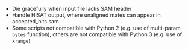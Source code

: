 * Die gracefully when input file lacks SAM header
* Handle HISAT output, where unaligned mates can appear in accepted_hits.sam
* Some scripts not compatible with Python 2 (e.g. use of multi-param `bytes`
  function), others are not compatible with Python 3 (e.g. use of `xrange`)
